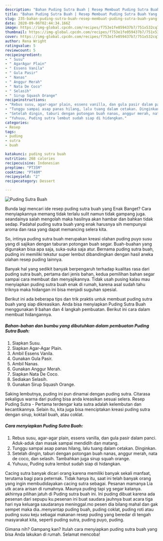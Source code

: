 ```yaml
---
description: "Bahan Puding Sutra Buah | Resep Membuat Puding Sutra Buah Yang Enak Dan Lezat"
title: "Bahan Puding Sutra Buah | Resep Membuat Puding Sutra Buah Yang Enak Dan Lezat"
slug: 235-bahan-puding-sutra-buah-resep-membuat-puding-sutra-buah-yang-enak-dan-lezat
date: 2020-09-06T02:44:34.166Z
image: https://img-global.cpcdn.com/recipes/f753e1fe059437b7/751x532cq70/puding-sutra-buah-foto-resep-utama.jpg
thumbnail: https://img-global.cpcdn.com/recipes/f753e1fe059437b7/751x532cq70/puding-sutra-buah-foto-resep-utama.jpg
cover: https://img-global.cpcdn.com/recipes/f753e1fe059437b7/751x532cq70/puding-sutra-buah-foto-resep-utama.jpg
author: Rena Wright
ratingvalue: 5
reviewcount: 5
recipeingredient:
- " Susu"
- " AgarAgar Plain"
- " Essens Vanila"
- " Gula Pasir"
- " Nanas"
- " Anggur Merah"
- " Nata De Coco"
- " Selasih"
- " Sirup Squash Orange"
recipeinstructions:
- "Rebus susu, agar-agar plain, essens vanilla, dan gula pasir dalam panci. Aduk-aduk dan masak sampai mendidih dan matang.⁣⁣⁣"
- "Tunggu sampai asap panas hilang, lalu tuang dalam cetakan. Dinginkan.⁣⁣⁣"
- "Setelah dingin, taburi dengan potongan buah nanas, anggur merah, nata de coco, dan selasih. Tambahkan juga sirup squah orange.⁣⁣⁣"
- "Yuhuuu, Puding sutra lembut sudah siap di hidangkan.⁣⁣⁣"
categories:
- Resep
tags:
- puding
- sutra
- buah

katakunci: puding sutra buah 
nutrition: 268 calories
recipecuisine: Indonesian
preptime: "PT35M"
cooktime: "PT48M"
recipeyield: "2"
recipecategory: Dessert

---
```



![Puding Sutra Buah](https://img-global.cpcdn.com/recipes/f753e1fe059437b7/751x532cq70/puding-sutra-buah-foto-resep-utama.jpg)

Bunda lagi mencari ide resep puding sutra buah yang Enak Banget? Cara menyiapkannya memang tidak terlalu sulit namun tidak gampang juga. seandainya salah mengolah maka hasilnya akan hambar dan bahkan tidak sedap. Padahal puding sutra buah yang enak harusnya sih mempunyai aroma dan rasa yang dapat memancing selera kita.

So, intinya puding sutra buah merupakan kreasi olahan puding puyo susu yang di sajikan dengan taburan potongan buah segar. Buah-buahan yang digunakan bisa apa saja, suka-suka saja atur. Bernama puding sutra buah, puding ini memiliki tekstur super lembut dibandingkan dengan hasil aneka olahan resep puding lainnya.

Banyak hal yang sedikit banyak berpengaruh terhadap kualitas rasa dari puding sutra buah, pertama dari jenis bahan, kedua pemilihan bahan segar sampai cara membuat dan menyajikannya. Tidak usah pusing kalau mau menyiapkan puding sutra buah enak di rumah, karena asal sudah tahu triknya maka hidangan ini bisa menjadi suguhan spesial.


Berikut ini ada beberapa tips dan trik praktis untuk membuat puding sutra buah yang siap dikreasikan. Anda bisa menyiapkan Puding Sutra Buah menggunakan 9 bahan dan 4 langkah pembuatan. Berikut ini cara dalam membuat hidangannya.

<!--inarticleads1-->

##### Bahan-bahan dan bumbu yang dibutuhkan dalam pembuatan Puding Sutra Buah:

1. Siapkan  Susu.⁣⁣⁣
1. Siapkan  Agar-Agar Plain.⁣⁣⁣
1. Ambil  Essens Vanila.⁣⁣⁣
1. Gunakan  Gula Pasir.⁣⁣⁣
1. Ambil  Nanas.⁣⁣⁣
1. Gunakan  Anggur Merah.⁣⁣⁣
1. Siapkan  Nata De Coco.⁣⁣⁣
1. Sediakan  Selasih.⁣⁣⁣
1. Gunakan  Sirup Squash Orange.⁣⁣⁣


Saking lembutnya, puding ini pun dinamai dengan puding sutra. Citarasa sekaligus warna dari puding bisa anda kreasikan sesuai selera. Resep Puding Sutra - Pertama terdengar kata sutra adalah kelembutan dan kecantikannya. Selain itu, kita juga bisa menciptakan kreasi puding sutra dengan sirup, koktail buah, atau coklat. 

<!--inarticleads2-->

##### Cara menyiapkan Puding Sutra Buah:

1. Rebus susu, agar-agar plain, essens vanilla, dan gula pasir dalam panci. Aduk-aduk dan masak sampai mendidih dan matang.⁣⁣⁣
1. Tunggu sampai asap panas hilang, lalu tuang dalam cetakan. Dinginkan.⁣⁣⁣
1. Setelah dingin, taburi dengan potongan buah nanas, anggur merah, nata de coco, dan selasih. Tambahkan juga sirup squah orange.⁣⁣⁣
1. Yuhuuu, Puding sutra lembut sudah siap di hidangkan.⁣⁣⁣


Cacing sutra banyak dicari orang karena memiliki banyak sekali manfaat, terutama bagi para peternak. Tidak hanya itu, saat ini telah banyak orang yang ingin membudidayakan cacing sutra sebagai. Pesanan mamanya Lia utk acara arisan di rumahnya. Maunya puding tapi yg segar katanya. akhirnya pilihan jatuh di Puding sutra buah ini. Ini puding dibuat karena ada pesenan dari sepupu ku.pesenan ini buat saudara jauhnya buat acara tiga hari nya keluarga saudaranya meninggal.mo pesen dia bilang mahal dan gak sempet maka dia..menyantap puding buah, puding coklat, puding roti atau puding susu keju sebagai makanan resep puding yang beredar di tengah masyarakat kita, seperti puding sutra, puding puyo, puding. 

Gimana nih? Gampang kan? Itulah cara menyiapkan puding sutra buah yang bisa Anda lakukan di rumah. Selamat mencoba!
